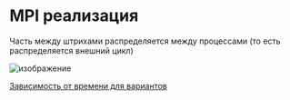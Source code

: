 # MPI реализация

Часть между штрихами распределяется между процессами (то есть распределяется внешний цикл)

![изображение](https://user-images.githubusercontent.com/55759699/197322026-8fe829a9-3250-4796-bdfc-a4511486cf4a.png)

[Зависимость от времени для вариантов](https://github.com/DyadyaRodya/HST/blob/main/README.md)
